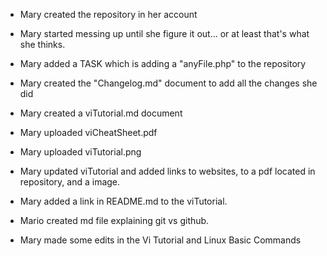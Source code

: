 - Mary created the repository in her account
- Mary started messing up until she figure it out... or at least that's what she thinks.
- Mary added a TASK which is adding a "anyFile.php" to the repository
- Mary created the "Changelog.md" document to add all the changes she did
- Mary created a viTutorial.md document
- Mary uploaded viCheatSheet.pdf 
- Mary uploaded viTutorial.png 
- Mary updated viTutorial and added links to websites, to a pdf located in repository, and a image.
- Mary added a link in README.md to the viTutorial.

- Mario created md file explaining git vs github.
- Mary made some edits in the Vi Tutorial and Linux Basic Commands
